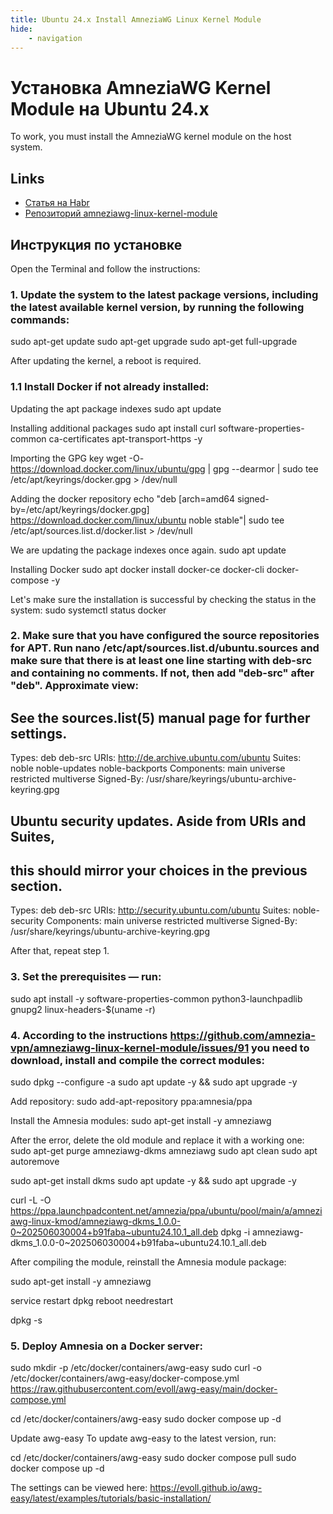 ```yaml
---
title: Ubuntu 24.x Install AmneziaWG Linux Kernel Module
hide:
    - navigation
---
```


# Установка AmneziaWG Kernel Module на Ubuntu 24.x

To work, you must install the AmneziaWG kernel module on the host system.

## Links

- [Статья на Habr](https://habr.com/ru/companies/amnezia/articles/807539/)
- [Репозиторий amneziawg-linux-kernel-module](https://github.com/amnezia-vpn/amneziawg-linux-kernel-module)

## Инструкция по установке

Open the Terminal and follow the instructions:

### 1. Update the system to the latest package versions, including the latest available kernel version, by running the following commands:

sudo apt-get update
sudo apt-get upgrade
sudo apt-get full-upgrade

After updating the kernel, a reboot is required.

### 1.1 Install Docker if not already installed:

Updating the apt package indexes
sudo apt update

Installing additional packages
sudo apt install curl software-properties-common ca-certificates apt-transport-https -y

Importing the GPG key
wget -O- https://download.docker.com/linux/ubuntu/gpg | gpg --dearmor | sudo tee /etc/apt/keyrings/docker.gpg > /dev/null

Adding the docker repository
echo "deb [arch=amd64 signed-by=/etc/apt/keyrings/docker.gpg] https://download.docker.com/linux/ubuntu noble stable"| sudo tee /etc/apt/sources.list.d/docker.list > /dev/null

We are updating the package indexes once again.
sudo apt update

Installing Docker
sudo apt docker install docker-ce docker-cli docker-compose -y

Let's make sure the installation is successful by checking the status in the system:
sudo systemctl status docker

### 2. Make sure that you have configured the source repositories for APT. Run nano /etc/apt/sources.list.d/ubuntu.sources and make sure that there is at least one line starting with deb-src and containing no comments. If not, then add "deb-src" after "deb". Approximate view:

## See the sources.list(5) manual page for further settings.

Types: deb deb-src
URIs: http://de.archive.ubuntu.com/ubuntu
Suites: noble noble-updates noble-backports
Components: main universe restricted multiverse
Signed-By: /usr/share/keyrings/ubuntu-archive-keyring.gpg

## Ubuntu security updates. Aside from URIs and Suites,

## this should mirror your choices in the previous section.

Types: deb deb-src
URIs: http://security.ubuntu.com/ubuntu
Suites: noble-security
Components: main universe restricted multiverse
Signed-By: /usr/share/keyrings/ubuntu-archive-keyring.gpg

After that, repeat step 1.

### 3. Set the prerequisites — run:

sudo apt install -y software-properties-common python3-launchpadlib gnupg2 linux-headers-$(uname -r)

### 4. According to the instructions https://github.com/amnezia-vpn/amneziawg-linux-kernel-module/issues/91 you need to download, install and compile the correct modules:

sudo dpkg --configure -a
sudo apt update -y && sudo apt upgrade -y

Add repository:
sudo add-apt-repository ppa:amnesia/ppa

Install the Amnesia modules:
sudo apt-get install -y amneziawg

After the error, delete the old module and replace it with a working one:
sudo apt-get purge amneziawg-dkms amneziawg
sudo apt clean
sudo apt autoremove

sudo apt-get install dkms
sudo apt update -y && sudo apt upgrade -y

curl -L -O https://ppa.launchpadcontent.net/amnezia/ppa/ubuntu/pool/main/a/amneziawg-linux-kmod/amneziawg-dkms_1.0.0-0~202506030004+b91faba~ubuntu24.10.1_all.deb
dpkg -i amneziawg-dkms_1.0.0-0~202506030004+b91faba~ubuntu24.10.1_all.deb

After compiling the module, reinstall the Amnesia module package:

sudo apt-get install -y amneziawg

service restart dpkg
reboot
needrestart

dpkg -s

### 5. Deploy Amnesia on a Docker server:

sudo mkdir -p /etc/docker/containers/awg-easy
sudo curl -o /etc/docker/containers/awg-easy/docker-compose.yml https://raw.githubusercontent.com/evoll/awg-easy/main/docker-compose.yml

cd /etc/docker/containers/awg-easy
sudo docker compose up -d

Update awg-easy
To update awg-easy to the latest version, run:

cd /etc/docker/containers/awg-easy
sudo docker compose pull
sudo docker compose up -d

The settings can be viewed here: https://evoll.github.io/awg-easy/latest/examples/tutorials/basic-installation/
